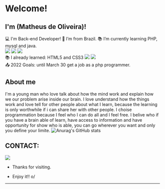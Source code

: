# Welcome!
## I'm (Matheus de Oliveira)!
:computer: I'm Back-end Developer!
:house_with_garden: I’m from Brazil.
:books: I’m currently learning PHP, mysql and java.<br/>
<img src = "https://img.shields.io/badge/PHP-777BB4?style=for-the-badge&logo=php&logoColor=white">
<img src = "https://img.shields.io/badge/MySQL-00000F?style=for-the-badge&logo=mysql&logoColor=white">
<img src = "https://img.shields.io/badge/Java-ED8B00?style=for-the-badge&logo=java&logoColor=white">
<br/>
:books: I already learned: HTML5 and CSS3 
<img src = "https://img.shields.io/badge/HTML5-E34F26?style=for-the-badge&logo=html5&logoColor=white">
<img src = "https://img.shields.io/badge/CSS3-1572B6?style=for-the-badge&logo=css3&logoColor=white">
<br/>
:outbox_tray: 2022 Goals: until March 30 get a job as a php programmer.

## About me
I'm a young man who love talk about how the mind work and explain how we our problem arise inside our brain.
I love understand how the things work and love tell for other people about what I learn, because the learning is only worthwhile if i can share her with other people.
I choise programmation because I feel who I can do all and I feel free.
I belive who if you have a brain able of learn, have access to information and have opportunity for show who is able, you can go 
wherever you want and only you define your limite.
![Anurag's GitHub stats](https://github-readme-stats.vercel.app/api?username=MatheusOlivr&show_icons=true&theme=vision-friendly-dark)


## CONTACT:
<a href ="https://www.linkedin.com/in/matheus-oliveira-458277180/" target = "blink"><img src = "https://img.shields.io/badge/LinkedIn-0077B5?style=for-the-badge&logo=linkedin&logoColor=white"></a>
- Thanks for visiting.

- Enjoy it!! o/

----------------------------------------------------------------------------------
